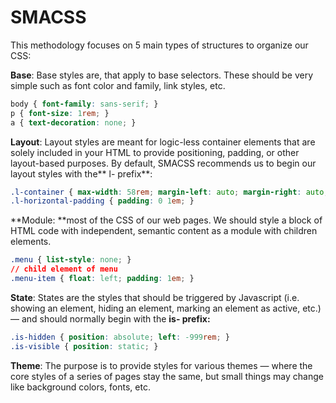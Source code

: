 # SMACSS

This methodology focuses on 5 main types of structures to organize our CSS:

&#x20;**Base**: Base styles are, that apply to base selectors. These should be very simple such as font color and family, link styles, etc.

```css
body { font-family: sans-serif; }
p { font-size: 1rem; }
a { text-decoration: none; }
```

&#x20;**Layout**: Layout styles are meant for logic-less container elements that are solely included in your HTML to provide positioning, padding, or other layout-based purposes.  By default, SMACSS recommends us to begin our layout styles with the** l- prefix**:

```css
.l-container { max-width: 58rem; margin-left: auto; margin-right: auto; }
.l-horizontal-padding { padding: 0 1em; }
```

&#x20;**Module: **most of the CSS of our web pages. We should style a block of HTML code with independent, semantic content as a module with children elements.

```css
.menu { list-style: none; }
// child element of menu
.menu-item { float: left; padding: 1em; }
```

&#x20;**State**: States are the styles that should be triggered by Javascript (i.e. showing an element, hiding an element, marking an element as active, etc.) — and should normally begin with the **is- prefix:**

```css
.is-hidden { position: absolute; left: -999rem; }
.is-visible { position: static; }
```

&#x20;**Theme**: The purpose is to provide styles for various themes — where the core styles of a series of pages stay the same, but small things may change like background colors, fonts, etc.
